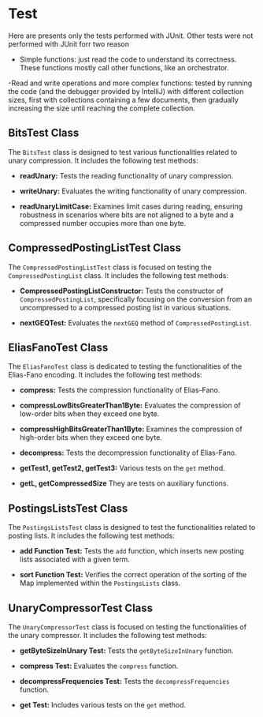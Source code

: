 # Test

Here are presents only the tests performed with JUnit. Other tests were not performed with JUnit forr two reason

- Simple functions: just read the code to understand its correctness. These functions mostly call other functions, like an orchestrator.

-Read and write operations and more complex functions: tested by running the code (and the debugger provided by IntelliJ) with different collection sizes, first with collections containing a few documents, then gradually increasing the size until reaching the complete collection.

## BitsTest Class

The `BitsTest` class is designed to test various functionalities related to unary compression. It includes the following test methods:

- **readUnary:** Tests the reading functionality of unary compression.
  
- **writeUnary:** Evaluates the writing functionality of unary compression.

- **readUnaryLimitCase:** Examines limit cases during reading, ensuring robustness in scenarios where bits are not aligned to a byte and a compressed number occupies more than one byte.

## CompressedPostingListTest Class

The `CompressedPostingListTest` class is focused on testing the `CompressedPostingList` class. It includes the following test methods:

- **CompressedPostingListConstructor:** Tests the constructor of `CompressedPostingList`, specifically focusing on the conversion from an uncompressed to a compressed posting list in various situations.

- **nextGEQTest:** Evaluates the `nextGEQ` method of `CompressedPostingList`.

## EliasFanoTest Class

The `EliasFanoTest` class is dedicated to testing the functionalities of the Elias-Fano encoding. It includes the following test methods:

- **compress:** Tests the compression functionality of Elias-Fano.

- **compressLowBitsGreaterThan1Byte:** Evaluates the compression of low-order bits when they exceed one byte.

- **compressHighBitsGreaterThan1Byte:** Examines the compression of high-order bits when they exceed one byte.

- **decompress:** Tests the decompression functionality of Elias-Fano.

- **getTest1, getTest2, getTest3:** Various tests on the `get` method.

- **getL, getCompressedSize** They are tests on auxiliary functions.

## PostingsListsTest Class

The `PostingsListsTest` class is designed to test the functionalities related to posting lists. It includes the following test methods:

- **add Function Test:** Tests the `add` function, which inserts new posting lists associated with a given term.

- **sort Function Test:** Verifies the correct operation of the sorting of the Map implemented within the `PostingsLists` class.

## UnaryCompressorTest Class

The `UnaryCompressorTest` class is focused on testing the functionalities of the unary compressor. It includes the following test methods:

- **getByteSizeInUnary Test:** Tests the `getByteSizeInUnary` function.

- **compress Test:** Evaluates the `compress` function.

- **decompressFrequencies Test:** Tests the `decompressFrequencies` function.

- **get Test:** Includes various tests on the `get` method.
